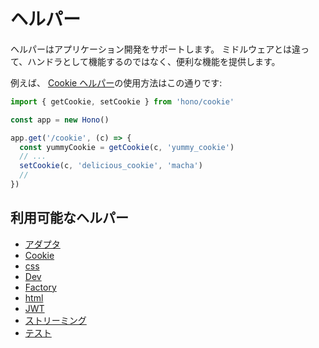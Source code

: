 # ヘルパー

ヘルパーはアプリケーション開発をサポートします。 ミドルウェアとは違って、ハンドラとして機能するのではなく、便利な機能を提供します。

例えば、 [Cookie ヘルパー](/helpers/cookie)の使用方法はこの通りです:

```ts
import { getCookie, setCookie } from 'hono/cookie'

const app = new Hono()

app.get('/cookie', (c) => {
  const yummyCookie = getCookie(c, 'yummy_cookie')
  // ...
  setCookie(c, 'delicious_cookie', 'macha')
  //
})
```

## 利用可能なヘルパー

- [アダプタ](/helpers/adapter)
- [Cookie](/helpers/cookie)
- [css](/helpers/css)
- [Dev](/helpers/dev)
- [Factory](/helpers/factory)
- [html](/helpers/html)
- [JWT](/helpers/jwt)
- [ストリーミング](/helpers/streaming)
- [テスト](/helpers/testing)
